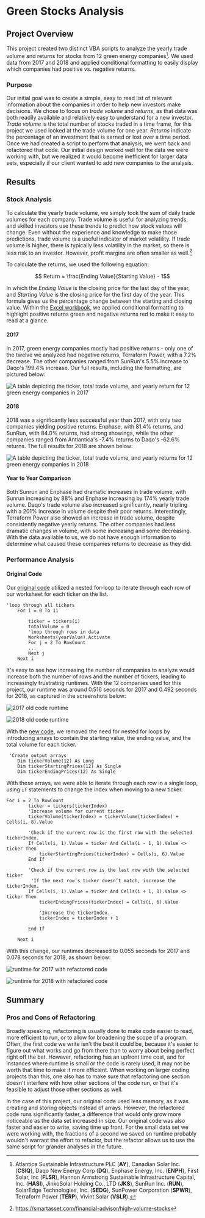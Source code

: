 # Green Stocks Analysis

## Project Overview
This project created two distinct VBA scripts to analyze the yearly trade volume and returns for stocks from 12 green energy companies[^tickers].  We used data from 2017 and 2018 and applied conditional formatting to easily display which companies had positive vs. negative returns.  

[^tickers]: Atlantica Sustainable Infrastructure PLC (**AY**), Canadian Solar Inc. (**CSIQ**), Daqo New Energy Corp (**DQ**), Enphase Energy, Inc. (**ENPH**), First Solar, Inc (**FLSR**), Hannon Armstrong Sustainable Infrastructure Capital, Inc. (**HASI**), JinkoSolar Holding Co., LTD (**JKS**), SunRun Inc. (**RUN**), SolarEdge Technologies, Inc. (**SEDG**), SunPower Corporation (**SPWR**), Terraform Power (**TERP**), Vivint Solar (**VSLR**).

### Purpose
Our initial goal was to create a simple, easy to read list of relevant information about the companies in order to help new investors make decisions.  We chose to focus on *trade volume* and *returns*, as that data was both readily available and relatively easy to understand for a new investor.  *Trade volume* is the total number of stocks traded in a time frame, for this project we used looked at the trade volume for one year.  *Returns* indicate the percentage of an investment that is earned or lost over a time period.  Once we had created a script to perform that analysis, we went back and refactored that code.  Our initial design worked well for the data we were working with, but we realized it would become inefficient for larger data sets, especially if our client wanted to add new companies to the analysis. 

## Results

### Stock Analysis
To calculate the yearly trade volume, we simply took the sum of daily trade volumes for each company.  Trade volume is useful for analyzing trends, and skilled investors use these trends to predict how stock values will change.  Even without the experience and knowledge to make those predictions, trade volume is a useful indicator of market volatility.  If trade volume is higher, there is typically less volatility in the market, so there is less risk to an investor.  However, profit margins are often smaller as well.[^volume]

[^volume]: https://smartasset.com/financial-advisor/high-volume-stocks

To calculate the returns, we used the following equation:

$$ Return = \frac{Ending Value}{Starting Value} - 1$$

In which the *Ending Value* is the closing price for the last day of the year, and *Starting Value* is the closing price for the first day of the year.  This formula gives us the percentage change between the starting and closing value.  Within the [Excel workbook](VBA_Challenge.xlsm), we applied conditional formatting to highlight positive returns green and negative returns red to make it easy to read at a glance. 

#### 2017
In 2017, green energy companies mostly had positive returns - only one of the twelve we analyzed had negative returns, Terraform Power, with a 7.2% decrease.  The other companies ranged from SunRun's 5.5% increase to Daqo's 199.4% increase.  Our full results, including the formatting, are pictured below:

![A table depicting the ticker, total trade volume, and yearly return for 12 green energy companies in 2017](Resources/2017_Results.PNG)

#### 2018
2018 was a significantly less successful year than 2017, with only two companies yielding positive returns.  Enphase, with 81.4% returns, and SunRun, with 84.0% returns, had strong showings, while the other companies ranged from Antlantica's -7.4% returns to Daqo's -62.6% returns.  The full results for 2018 are shown below:

![A table depicting the ticker, total trade volume, and yearly returns for 12 green energy companies in 2018](Resources/2018_Results.PNG)

#### Year to Year Comparison
Both Sunrun and Enphase had dramatic increases in trade volume, with Sunrun increasing by 88% and Enphase increasing by 174% yearly trade volume.  Daqo's trade volume also increased significantly, nearly tripling with a 201% increase in volume despite their poor returns.  Interestingly, Terraform Power also showed an increase in trade volume, despite consistently negative yearly returns.  The other companies had less dramatic changes in volume, with some increasing and some decreasing.  With the data available to us, we do not have enough information to determine what caused these companies returns to decrease as they did.

### Performance Analysis

#### Original Code
Our [original code](year_value_analysis.vbs) utilized a nested for-loop to iterate through each row of our worksheet for each ticker on the list.  
```
'loop through all tickers
    For i = 0 To 11
    
        ticker = tickers(i)
        totalVolume = 0
        'loop through rows in data
        Worksheets(yearValue).Activate
        For j = 2 To RowCount
        ...
        Next j
    Next i
```
It's easy to see how increasing the number of companies to analyze would increase both the number of rows and the number of tickers, leading to increasingly frustrating runtimes.  With the 12 companies used for this project, our runtime was around 0.516 seconds for 2017 and 0.492 seconds for 2018, as captured in the screenshots below:

![2017 old code runtime](Resources/RunTime_2017_1.PNG)

![2018 old code runtime](Resources/RunTime_2018_1.PNG)

With the [new code](VBA_Challenge.vbs), we removed the need for nested for loops by introducing arrays to contain the starting value, the ending value, and the total volume for each ticker.  
```
 'Create output arrays
    Dim tickerVolume(12) As Long
    Dim tickerStartingPrices(12) As Single
    Dim tickerEndingPrices(12) As Single
```
With these arrays, we were able to iterate through each row in a single loop, using `if` statements to change the index when moving to a new ticker.  
```
For i = 2 To RowCount
        ticker = tickers(tickerIndex)
        'Increase volume for current ticker
        tickerVolume(tickerIndex) = tickerVolume(tickerIndex) + Cells(i, 8).Value
        
        'Check if the current row is the first row with the selected tickerIndex.
        If Cells(i, 1).Value = ticker And Cells(i - 1, 1).Value <> ticker Then
            tickerStartingPrices(tickerIndex) = Cells(i, 6).Value
        End If
        
        'Check if the current row is the last row with the selected ticker
         'If the next row’s ticker doesn’t match, increase the tickerIndex.
        If Cells(i, 1).Value = ticker And Cells(i + 1, 1).Value <> ticker Then
            tickerEndingPrices(tickerIndex) = Cells(i, 6).Value

            'Increase the tickerIndex.
            tickerIndex = tickerIndex + 1
            
        End If
    
    Next i
```
With this change, our runtimes decreased to 0.055 seconds for 2017 and 0.078 seconds for 2018, as shown below:

![runtime for 2017 with refactored code](Resources/VBA_Challenge_2017.PNG)

![runtime for 2018 with refactored code](Resources/VBA_Challenge_2018.PNG)

## Summary

### Pros and Cons of Refactoring
Broadly speaking, refactoring is usually done to make code easier to read, more efficient to run, or to allow for broadening the scope of a program.  Often, the first code we write isn't the best it could be, because it's easier to figure out what works and go from there than to worry about being perfect right off the bat.  However, refactoring has an upfront time cost, and for instances where runtime is small or the code is rarely used, it may not be worth that time to make it more efficient.  When working on larger coding projects than this, one also has to make sure that refactoring one section doesn't interfere with how other sections of the code run, or that it's feasible to adjust those other sections as well.

In the case of this project, our original code used less memory, as it was creating and storing objects instead of arrays.  However, the refactored code runs significantly faster, a difference that would only grow more noticeable as the data set increased in size.  Our original code was also faster and easier to write, saving time up front.  For the small data set we were working with, the fractions of a second we saved on runtime probably wouldn't warrant the effort to refactor, but the refactor allows us to use the same script for grander analyses in the future.
